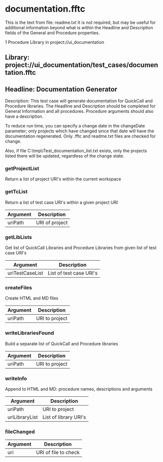 # documentation.fftc
This is the text from file: readme.txt
It is not required, but may be useful for additional information beyond
what is within the Headline and Description fields of the General and
Procedure properties.

1 Procedure Library in project://ui_documentation
## Library: project://ui_documentation/test_cases/documentation.fftc
## Headline: Documentation Generator
Description: This test case will generate documentation for QuickCall and Procedure libraries. The Headline and Description should be completed for General Information and all procedures. Procedure arguments should also have a description.

To reduce run time, you can specify a change date in the changeDate parameter; only projects which have changed since that date will have the documentation regenerated. Only .fftc and readme.txt files are checked for change.

Also, if file C:\\tmp\\iTest_documentation_list.txt exists, only the projects listed there will be updated, regardless of the change state.
### getProjectList
Return a list of project URI's within the current workspace
### getTcList
Return a list of test case URI's within a given project URI

Argument | Description
------------ | -------------
uriPath | URI of project
### getLibLists
Get list of QuickCall Libraries and Procedure Libraries from given list of test case URI's

Argument | Description
------------ | -------------
uriTestCaseList | List of test case URI's
### createFiles
Create HTML and MD files

Argument | Description
------------ | -------------
uriPath | URI to project
### writeLibrariesFound
Build a separate list of QuickCall and Procedure libraries

Argument | Description
------------ | -------------
uriPath | URI to project
### writeInfo
Append to HTML and MD: procedure names, descriptions and arguments

Argument | Description
------------ | -------------
uriPath | URI to project
uriLibraryList | List of library URI's 
### fileChanged

Argument | Description
------------ | -------------
uri | URI of file to check

 